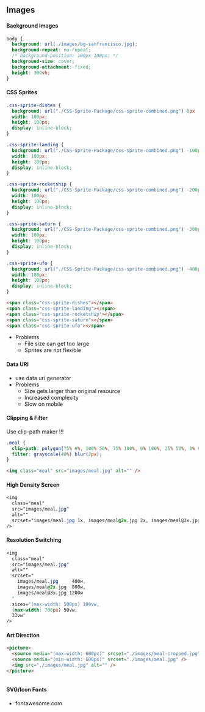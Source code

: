 ## Images



#### Background Images

```css
body {
  background: url(./images/bg-sanfrancisco.jpg);
  background-repeat: no-repeat;
  /* background-position: 100px 100px; */
  background-size: cover;
  background-attachment: fixed;
  height: 300vh;
}
```



#### CSS Sprites

```css
.css-sprite-dishes {
  background: url("./CSS-Sprite-Package/css-sprite-combined.png") 0px -0px;
  width: 100px;
  height: 100px;
  display: inline-block;
}

.css-sprite-landing {
  background: url("./CSS-Sprite-Package/css-sprite-combined.png") -100px -0px;
  width: 100px;
  height: 100px;
  display: inline-block;
}

.css-sprite-rocketship {
  background: url("./CSS-Sprite-Package/css-sprite-combined.png") -200px -0px;
  width: 100px;
  height: 100px;
  display: inline-block;
}

.css-sprite-saturn {
  background: url("./CSS-Sprite-Package/css-sprite-combined.png") -300px -0px;
  width: 100px;
  height: 100px;
  display: inline-block;
}

.css-sprite-ufo {
  background: url("./CSS-Sprite-Package/css-sprite-combined.png") -400px -0px;
  width: 100px;
  height: 100px;
  display: inline-block;
}
```

```html
<span class="css-sprite-dishes"></span>
<span class="css-sprite-landing"></span>
<span class="css-sprite-rocketship"></span>
<span class="css-sprite-saturn"></span>
<span class="css-sprite-ufo"></span>
```

- Problems
  - File size can get too large
  - Sprites are not flexible



#### Data URI

- use data uri generator
- Problems
  - Size gets larger than original resource
  - Increased complexity
  - Slow on mobile



#### Clipping & Filter

Use clip-path maker !!!

```css
.meal {
  clip-path: polygon(75% 0%, 100% 50%, 75% 100%, 0% 100%, 25% 50%, 0% 0%);
  filter: grayscale(40%) blur(2px);
}
```

```html
<img class="meal" src="images/meal.jpg" alt="" />
```



#### High Density Screen

```css
<img
  class="meal"
  src="images/meal.jpg"
  alt=""
  srcset="images/meal.jpg 1x, images/meal@2x.jpg 2x, images/meal@3x.jpg 3x"
/>
```



#### Resolution Switching

```css
<img
  class="meal"
  src="images/meal.jpg"
  alt=""
  srcset="
    images/meal.jpg     400w,
    images/meal@2x.jpg  800w,
    images/meal@3x.jpg 1200w
  "
  sizes="(max-width: 500px) 100vw, 
  (max-width: 700px) 50vw,
  33vw"
/>
```



#### Art Direction

```html
<picture>
  <source media="(max-width: 600px)" srcset="./images/meal-cropped.jpg" />
  <source media="(min-width: 600px)" srcset="./images/meal.jpg" />
  <img src="./images/meal.jpg" alt="" />
</picture>
```

###### 

#### SVG/Icon Fonts

- fontawesome.com

